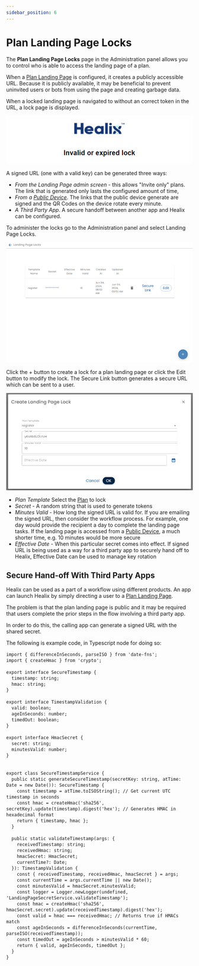 ```yaml
---
sidebar_position: 6
---
```


# Plan Landing Page Locks

The **Plan Landing Page Locks** page in the Administration panel allows you to control who is able to access the landing page of a plan.

When a [Plan Landing Page](../creating-plans/presentation/landing-page/) is configured, it creates a publicly accessible URL. Because it is publicly available, it may be beneficial to prevent uninvited users or bots from using the page and creating garbage data.

When a locked landing page is navigated to without an correct token in the URL, a lock page is displayed.

![Locked Landing Page](./img/landing-page-lock-screen.png)

A signed URL (one with a valid key) can be generated three ways:

* *From the Landing Page admin screen* - this allows "Invite only" plans.  The link that is generated only lasts the configured amount of time,
* *From a [Public Device](../public-devices/)*.  The links that the public device generate are signed and the QR Codes on the device rotate every minute.
* *A Third Party App*. A secure handoff between another app and Healix can be configured.

To administer the locks go to the Administration panel and select Landing Page Locks.

![Landing Page Locks](img/landing-page-locks.png)

Click the + button to create a lock for a plan landing page or click the Edit button to modify the lock.  The Secure Link button generates a secure URL which can be sent to a user.

![Edit Landing Page Lock](img/create-edit-landing-page-lock.png)

* *Plan Template* Select the [Plan](../creating-plans/) to lock
* *Secret* - A random string that is used to generate tokens
* *Minutes Valid* - How long the signed URL is valid for. If you are emailing the signed URL, then consider the workflow process. For example, one day would provide the recipient a day to complete the landing page tasks.  If the landing page is accessed from a [Public Device](../public-devices/), a much shorter time, e.g. 10 minutes would be more secure
* *Effective Date* - When this particular secret comes into effect.  If signed URL is being used as a way for a third party app to securely hand off to Healix, Effective Date can be used to manage key rotation

## Secure Hand-off With Third Party Apps

Healix can be used as a part of a workflow using different products.  An app can launch Healix by simply directing a user to a [Plan Landing Page](../creating-plans/presentation/landing-page).

The problem is that the plan landing page is public and it may be required that users complete the prior steps in the flow involving a third party app.

In order to do this, the calling app can generate a signed URL with the shared secret.  

The following is example code, in Typescript node for doing so:

```
import { differenceInSeconds, parseISO } from 'date-fns';
import { createHmac } from 'crypto';

export interface SecureTimestamp {
  timestamp: string;
  hmac: string;
}

export interface TimestampValidation {
  valid: boolean;
  ageInSeconds: number;
  timedOut: boolean;
}

export interface HmacSecret {
  secret: string;
  minutesValid: number;
}


export class SecureTimestampService {
  public static generateSecureTimestamp(secretKey: string, atTime: Date = new Date()): SecureTimestamp {
    const timestamp = atTime.toISOString(); // Get current UTC timestamp in seconds
    const hmac = createHmac('sha256', secretKey).update(timestamp).digest('hex'); // Generates HMAC in hexadecimal format
    return { timestamp, hmac };
  }

  public static validateTimestamp(args: {
    receivedTimestamp: string;
    receivedHmac: string;
    hmacSecret: HmacSecret;
    currentTime?: Date;
  }): TimestampValidation {
    const { receivedTimestamp, receivedHmac, hmacSecret } = args;
    const currentTime = args.currentTime || new Date();
    const minutesValid = hmacSecret.minutesValid;
    const logger = Logger.newLogger(undefined, 'LandingPageSecretService.validateTimestamp');
    const hmac = createHmac('sha256', hmacSecret.secret).update(receivedTimestamp).digest('hex');
    const valid = hmac === receivedHmac; // Returns true if HMACs match
    const ageInSeconds = differenceInSeconds(currentTime, parseISO(receivedTimestamp));
    const timedOut = ageInSeconds > minutesValid * 60;
    return { valid, ageInSeconds, timedOut };
  }
}

```


